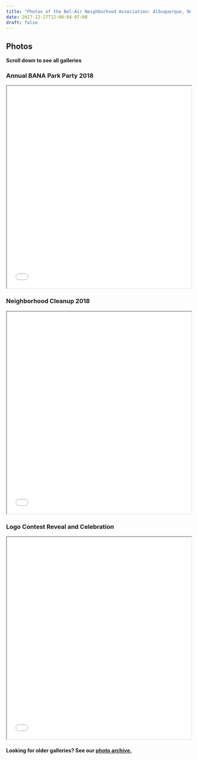 ```yaml
---
title: "Photos of the Bel-Air Neighborhood Association: Albuquerque, New Mexico (NM)"
date: 2017-12-27T12:00:04-07:00
draft: false
---
```


<section class="middle-content">
	<h2>Photos</h2>
	<p><strong>Scroll down to see all galleries</strong></p>
	<a name="party2018"></a><h3>Annual BANA Park Party 2018</h3>
	<iframe src="/galleries/park-party-2018/index.html" style="width:100%;height:550px"></iframe>
	<a name="cleanup2018"></a><h3>Neighborhood Cleanup 2018</h3>
	<iframe src="/galleries/cleanup-2018/index.html" style="width:100%;height:550px"></iframe>
	<a name="logocontest2018"></a><h3>Logo Contest Reveal and Celebration</h3>
	<iframe src="/galleries/logo-content-2018/index.html" style="width:100%;height:550px"></iframe>
	<p></p>
	<h4>Looking for older galleries? See our <a href="/page/photo-archive/">photo archive.</a></h4>
</section>
